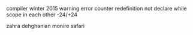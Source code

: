 compiler winter 2015
warning
error counter
redefinition
not declare
while 
scope in each other
-24/+24

zahra dehghanian
monire safari

